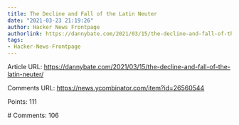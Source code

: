 ```yaml
---
title: The Decline and Fall of the Latin Neuter
date: "2021-03-23 21:19:26"
author: Hacker News Frontpage
authorlink: https://dannybate.com/2021/03/15/the-decline-and-fall-of-the-latin-neuter/
tags:
- Hacker-News-Frontpage
---
```


<p>Article URL: <a href="https://dannybate.com/2021/03/15/the-decline-and-fall-of-the-latin-neuter/">https://dannybate.com/2021/03/15/the-decline-and-fall-of-the-latin-neuter/</a></p>
<p>Comments URL: <a href="https://news.ycombinator.com/item?id=26560544">https://news.ycombinator.com/item?id=26560544</a></p>
<p>Points: 111</p>
<p># Comments: 106</p>
